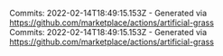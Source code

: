 Commits: 2022-02-14T18:49:15.153Z - Generated via https://github.com/marketplace/actions/artificial-grass
<br>
Commits: 2022-02-14T18:49:15.153Z - Generated via https://github.com/marketplace/actions/artificial-grass
<br>
